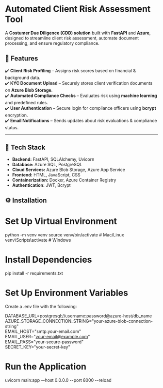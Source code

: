# Automated Client Risk Assessment Tool

A **Costumer Due Diligence (CDD) solution** built with **FastAPI** and **Azure**, designed to streamline client risk assessment, automate document processing, and ensure regulatory compliance.

## 📌 Features
✔️ **Client Risk Profiling** – Assigns risk scores based on financial & background data.  
✔️ **KYC Document Upload** – Securely stores client verification documents on **Azure Blob Storage**.  
✔️ **Automated Compliance Checks** – Evaluates risk using **machine learning** and predefined rules.  
✔️ **User Authentication** – Secure login for compliance officers using **bcrypt** encryption.  
✔️ **Email Notifications** – Sends updates about risk evaluations & compliance status.  

---

## 🚀 Tech Stack
- **Backend:** FastAPI, SQLAlchemy, Uvicorn  
- **Database:** Azure SQL, PostgreSQL  
- **Cloud Services:** Azure Blob Storage, Azure App Service  
- **Frontend:** HTML, JavaScript, CSS  
- **Containerization:** Docker, Azure Container Registry  
- **Authentication:** JWT, Bcrypt 

## ⚙️ Installation
# Set Up Virtual Environment
python -m venv venv
source venv/bin/activate  # Mac/Linux
venv\Scripts\activate     # Windows

# Install Dependencies
pip install -r requirements.txt

# Set Up Environment Variables
Create a .env file with the following:

DATABASE_URL=postgresql://username:password@azure-host/db_name  
AZURE_STORAGE_CONNECTION_STRING="your-azure-blob-connection-string"  
EMAIL_HOST="smtp.your-email.com"  
EMAIL_USER="your-email@example.com"  
EMAIL_PASS="your-secure-password"  
SECRET_KEY="your-secret-key" 

# Run the Application
uvicorn main:app --host 0.0.0.0 --port 8000 --reload
